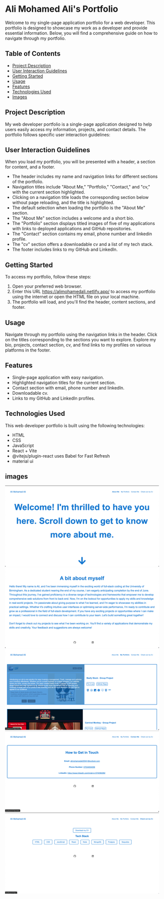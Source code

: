 # Ali Mohamed Ali's Portfolio

Welcome to my single-page application portfolio for a web developer. This portfolio is designed to showcase my work as a developer and provide essential information. Below, you will find a comprehensive guide on how to navigate through my portfolio.

## Table of Contents
- [Project Description](#project-description)
- [User Interaction Guidelines](#user-interaction-guidelines)
- [Getting Started](#getting-started)
- [Usage](#usage)
- [Features](#features)
- [Technologies Used](#technologies-used)
- [Images](#images)

## Project Description

My web developer portfolio is a single-page application designed to help users easily access my information, projects, and contact details. The portfolio follows specific user interaction guidelines:

## User Interaction Guidelines

When you load my portfolio, you will be presented with a header, a section for content, and a footer.
- The header includes my name and navigation links for different sections of the portfolio.
- Navigation titles include "About Me," "Portfolio," "Contact," and "cv," with the current section highlighted.
- Clicking on a navigation title loads the corresponding section below without page reloading, and the title is highlighted.
- The default selection when loading the portfolio is the "About Me" section.
- The "About Me" section includes a welcome and a short bio.
- The "Portfolio" section displays titled images of five of my applications with links to deployed applications and GitHub repositories.
- The "Contact" section contains my email, phone number and linkedin profile.
- The "cv" section offers a downloadable cv and a list of my tech stack.
- The footer includes links to my GitHub and LinkedIn.

## Getting Started

To access my portfolio, follow these steps:

1. Open your preferred web browser.
2. Enter this URL https://alimohamedali.netlify.app/ to access my portfolio using the internet or open the HTML file on your local machine.
3. The portfolio will load, and you'll find the header, content sections, and footer.

## Usage

Navigate through my portfolio using the navigation links in the header. Click on the titles corresponding to the sections you want to explore. Explore my bio, projects, contact section, cv, and find links to my profiles on various platforms in the footer.

## Features

- Single-page application with easy navigation.
- Highlighted navigation titles for the current section.
- Contact section with email, phone number and linkedIn.
- Downloadable cv.
- Links to my GitHub and LinkedIn profiles.

## Technologies Used

This web developer portfolio is built using the following technologies:

- HTML
- CSS
- JavaScript
- React + Vite
- @vitejs/plugin-react uses Babel for Fast Refresh
- material ui 


## images
![screenshot of welcome section](/public/images/welcome.png)
![screenshot of about section](/public/images/about.png)
![screenshot of projects section](/public/images/project.png)
![screenshot of contact section](/public/images/contact.png)
![screenshot of cv section](/public/images/cv.png)
